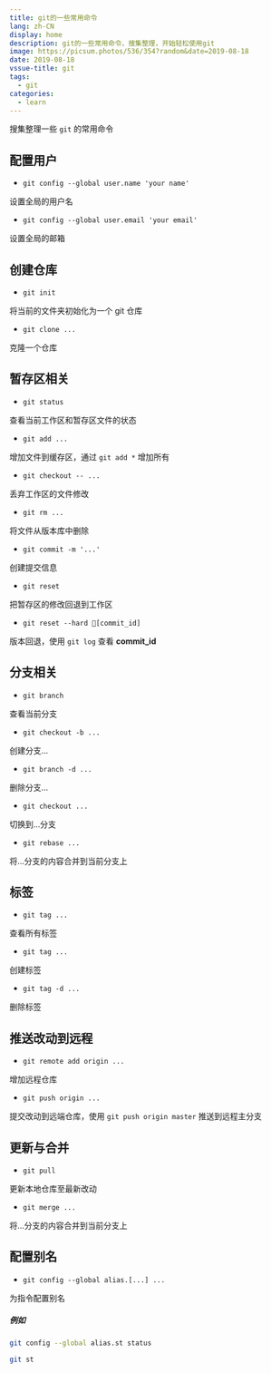 ```yaml
---
title: git的一些常用命令
lang: zh-CN
display: home
description: git的一些常用命令，搜集整理，开始轻松使用git
image: https://picsum.photos/536/354?random&date=2019-08-18
date: 2019-08-18
vssue-title: git
tags:
  - git
categories:
  - learn
--- 
```


搜集整理一些 `git` 的常用命令

<!-- more -->

## 配置用户

- `git config --global user.name 'your name'`

设置全局的用户名

- `git config --global user.email 'your email'`

设置全局的邮箱

## 创建仓库

- `git init`

将当前的文件夹初始化为一个 git 仓库

- `git clone ...`

克隆一个仓库

## 暂存区相关

- `git status`

查看当前工作区和暂存区文件的状态

- `git add ...`

增加文件到缓存区，通过 `git add *` 增加所有

- `git checkout -- ...`

丢弃工作区的文件修改

- `git rm ...`

将文件从版本库中删除

- `git commit -m '...'`

创建提交信息

- `git reset`

把暂存区的修改回退到工作区

- `git reset --hard [commit_id]`

版本回退，使用 `git log` 查看 **commit_id**

## 分支相关

- `git branch`

查看当前分支

- `git checkout -b ...`

创建分支...

- `git branch -d ...`

删除分支...

- `git checkout ...`

切换到...分支

- `git rebase ...`

将...分支的内容合并到当前分支上

## 标签

- `git tag ...`

查看所有标签

- `git tag ...`

创建标签

- `git tag -d ...`

删除标签

## 推送改动到远程

- `git remote add origin ...`

增加远程仓库

- `git push origin ...`

提交改动到远端仓库，使用 `git push origin master` 推送到远程主分支

## 更新与合并

- `git pull`

更新本地仓库至最新改动

- `git merge ...`

将...分支的内容合并到当前分支上

## 配置别名

- `git config --global alias.[...] ...`

为指令配置别名

##### 例如

``` sh
git config --global alias.st status

git st
```